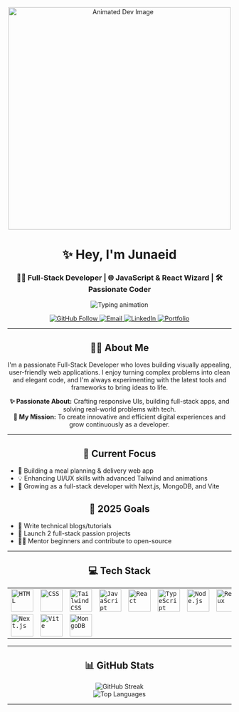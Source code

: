 <p align="center">
  <img src="https://user-images.githubusercontent.com/74038190/212748842-9fcbad5b-6173-4175-8a61-521f3dbb7514.gif" width="500" alt="Animated Dev Image"/>
</p>

<h1 align="center">✨ Hey, I'm Junaeid</h1>
<h3 align="center">🧑‍💻 Full-Stack Developer | 🌐 JavaScript & React Wizard | 🛠 Passionate Coder</h3>

<p align="center">
  <img src="https://readme-typing-svg.herokuapp.com?font=Fira+Code&weight=600&pause=1000&color=F7F7F7&center=true&vCenter=true&width=500&lines=Bringing+ideas+to+life+through+code.;Creating+clean+%26+responsive+UI.;Always+learning+and+building+awesome+stuff!" alt="Typing animation">
</p>

<p align="center">
  <a href="https://github.com/Junaeid11">
    <img src="https://img.shields.io/github/followers/Junaeid11?label=Follow&style=social" alt="GitHub Follow">
  </a>
  <a href="mailto:your@email.com">
    <img src="https://img.shields.io/badge/Email-%F0%9F%93%A7-D14836?style=flat-square&logo=gmail&logoColor=white" alt="Email">
  </a>
  <a href="https://www.linkedin.com/in/yourlinkedin">
    <img src="https://img.shields.io/badge/LinkedIn-%20Connect-blue?style=flat-square&logo=linkedin" alt="LinkedIn">
  </a>
  <a href="https://junaeid-portfolio.com">
    <img src="https://img.shields.io/badge/Portfolio-%F0%9F%91%BC%20Visit-lightgrey?style=flat-square&logo=google-chrome" alt="Portfolio">
  </a>
</p>

---

<h2 align="center">🙋‍♂️ About Me</h2>

<p align="center">
  I'm a passionate Full-Stack Developer who loves building visually appealing, user-friendly web applications. I enjoy turning complex problems into clean and elegant code, and I'm always experimenting with the latest tools and frameworks to bring ideas to life.
</p>

<p align="center">
  <b>✨ Passionate About:</b> Crafting responsive UIs, building full-stack apps, and solving real-world problems with tech.<br/>
  <b>🎯 My Mission:</b> To create innovative and efficient digital experiences and grow continuously as a developer.
</p>

---

<h2 align="center">🔭 Current Focus</h2>

<ul>
  <li>🔧 Building a meal planning & delivery web app</li>
  <li>💡 Enhancing UI/UX skills with advanced Tailwind and animations</li>
  <li>💼 Growing as a full-stack developer with Next.js, MongoDB, and Vite</li>
</ul>

<h2 align="center">🎯 2025 Goals</h2>

<ul >
  <li>📝 Write technical blogs/tutorials</li>
  <li>🚀 Launch 2 full-stack passion projects</li>
  <li>👨‍🏫 Mentor beginners and contribute to open-source</li>
</ul>

---

<h2 align="center">💻 Tech Stack</h2>

<div align="center">
	<table>
		<tr>
			<td><code><img width="50" src="https://raw.githubusercontent.com/marwin1991/profile-technology-icons/refs/heads/main/icons/html.png" alt="HTML" title="HTML"/></code></td>
			<td><code><img width="50" src="https://raw.githubusercontent.com/marwin1991/profile-technology-icons/refs/heads/main/icons/css.png" alt="CSS" title="CSS"/></code></td>
			<td><code><img width="50" src="https://raw.githubusercontent.com/marwin1991/profile-technology-icons/refs/heads/main/icons/tailwind_css.png" alt="Tailwind CSS" title="Tailwind CSS"/></code></td>
			<td><code><img width="50" src="https://raw.githubusercontent.com/marwin1991/profile-technology-icons/refs/heads/main/icons/javascript.png" alt="JavaScript" title="JavaScript"/></code></td>
			<td><code><img width="50" src="https://raw.githubusercontent.com/marwin1991/profile-technology-icons/refs/heads/main/icons/react.png" alt="React" title="React"/></code></td>
			<td><code><img width="50" src="https://raw.githubusercontent.com/marwin1991/profile-technology-icons/refs/heads/main/icons/typescript.png" alt="TypeScript" title="TypeScript"/></code></td>
			<td><code><img width="50" src="https://raw.githubusercontent.com/marwin1991/profile-technology-icons/refs/heads/main/icons/node_js.png" alt="Node.js" title="Node.js"/></code></td>
			<td><code><img width="50" src="https://raw.githubusercontent.com/marwin1991/profile-technology-icons/refs/heads/main/icons/redux.png" alt="Redux" title="Redux"/></code></td>
		</tr>
		<tr>
			<td><code><img width="50" src="https://raw.githubusercontent.com/marwin1991/profile-technology-icons/refs/heads/main/icons/next_js.png" alt="Next.js" title="Next.js"/></code></td>
			<td><code><img width="50" src="https://raw.githubusercontent.com/marwin1991/profile-technology-icons/refs/heads/main/icons/vite.png" alt="Vite" title="Vite"/></code></td>
			<td><code><img width="50" src="https://raw.githubusercontent.com/marwin1991/profile-technology-icons/refs/heads/main/icons/mongodb.png" alt="MongoDB" title="MongoDB"/></code></td>
		</tr>
	</table>
</div>

---

<h2 align="center">📊 GitHub Stats</h2>

<p align="center">
  <img src="https://nirzak-streak-stats.vercel.app/?user=junaeid11&theme=highcontrast&hide_border=false" alt="GitHub Streak"/>
  <br/>
  <img src="https://github-readme-stats.vercel.app/api/top-langs/?username=junaeid11&theme=highcontrast&hide_border=false&include_all_commits=false&count_private=false&layout=compact" alt="Top Languages"/>
</p>

---
